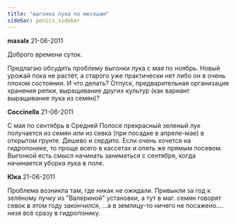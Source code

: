 ```yaml
---
title: "выгонка лука по месяцам"
sidebar: ponics_sidebar
---
```


**maxalx** 21-06-2011

 Доброго времени суток.

Предлагаю обсудить проблему выгонки лука с мая по ноябрь. Новый урожай пока не растёт, а старого уже практически нет либо он в очень плохом состоянии. И что делать? Отпуск, предварительная организация хранения репки, выращивание других культур (как вариант выращивание лука из семян)?


**Coccinella** 21-06-2011

С мая по сентябрь в Средней Полосе прекрасный зеленый лук получается из семян или из севка (при посадке в апреле-мае) в открытом грунте. Дешево и сердито. Если очень хочется на гидропонике, то проще всего в кассетах и опять же прямым посевом. Выгонкой есть смысл начинать заниматься с сентября, когда начинается уборка лука в поле.


**Юка** 21-06-2011

 Проблема возникла там, где никак не ожидали. Привыкли за год к зелёному лучку из "Валериной" установки, а тут в маг. семян говорят севок в этом году закончился, ...а в землицу-то ничего не посажено.... низя всё сразу в гидропонику.


